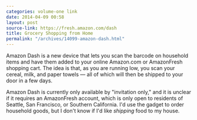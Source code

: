 ```yaml
---
categories: volume-one link
date: 2014-04-09 00:58
layout: post
source-link: https://fresh.amazon.com/dash
title: Grocery Shopping from Home
permalink: "/archives/14099-amazon-dash.html"
---
```



Amazon Dash is a new device that lets you scan the barcode on household items and have them added to your online Amazon.com or AmazonFresh shopping cart. The idea is that, as you are running low, you scan your cereal, milk, and paper towels &mdash; all of which will then be shipped to your door in a few days. 

Amazon Dash is currently only available by "invitation only," and it is unclear if it requires an AmazonFresh account, which is only open to residents of Seattle, San Francisco, or Southern California. I'd use the gadget to order household goods, but I don't know if I'd like _shipping_ food to my house. 
